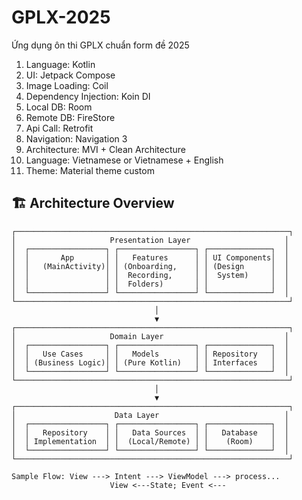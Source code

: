 # GPLX-2025
Ứng dụng ôn thi GPLX chuẩn form đề 2025

1. Language: Kotlin
2. UI: Jetpack Compose
3. Image Loading: Coil
4. Dependency Injection: Koin DI
5. Local DB: Room
6. Remote DB: FireStore
7. Api Call: Retrofit
8. Navigation: Navigation 3
9. Architecture: MVI + Clean Architecture
10. Language: Vietnamese or Vietnamese + English
11. Theme: Material theme custom


## 🏗️ Architecture Overview

```
┌─────────────────────────────────────────────────────────────┐
│                     Presentation Layer                     │
│  ┌─────────────────┐ ┌─────────────────┐ ┌──────────────┐  │
│  │       App       │ │   Features      │ │ UI Components│  │
│  │   (MainActivity)│ │ (Onboarding,    │ │ (Design      │  │
│  │                 │ │  Recording,     │ │  System)     │  │
│  │                 │ │  Folders)       │ │              │  │
│  └─────────────────┘ └─────────────────┘ └──────────────┘  │
└─────────────────────────────────────────────────────────────┘
                                │
                                ▼
┌─────────────────────────────────────────────────────────────┐
│                     Domain Layer                           │
│  ┌─────────────────┐ ┌─────────────────┐ ┌──────────────┐  │
│  │   Use Cases     │ │   Models        │ │ Repository   │  │
│  │ (Business Logic)│ │ (Pure Kotlin)   │ │ Interfaces   │  │
│  └─────────────────┘ └─────────────────┘ └──────────────┘  │
└─────────────────────────────────────────────────────────────┘
                                │
                                ▼
┌─────────────────────────────────────────────────────────────┐
│                      Data Layer                            │
│  ┌─────────────────┐ ┌─────────────────┐ ┌──────────────┐  │
│  │   Repository    │ │   Data Sources  │ │   Database   │  │
│  │ Implementation  │ │  (Local/Remote) │ │    (Room)    │  │
│  └─────────────────┘ └─────────────────┘ └──────────────┘  │
└─────────────────────────────────────────────────────────────┘
```

```
Sample Flow: View ---> Intent ---> ViewModel ---> process...
                      View <---State; Event <--- 
```

